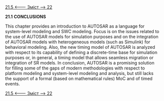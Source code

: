 [21.5 <--- ](21_5.md) [   Зміст   ](README.md) [--> 22](22.md)

**21.1**     **CONCLUSIONS**

This chapter provides an introduction to AUTOSAR as a language for system-level modeling and SWC modeling. Focus is on the issues related to the use of AUTOSAR models for simulation purposes and on the integration of AUTOSAR models with heterogeneous models (such as Simulink) for behavioral modeling. Also, the new timing model of AUTOSAR is analyzed with respect to its capability of defining a discrete-time base for simulation purposes or, in general, a timing model that allows seamless migration or integration of SR models. In conclusion, AUTOSAR is a promising solution for filling some of the gaps of modern methodologies with respect to platform modeling and system-level modeling and analysis, but still lacks the support of a formal (based on mathematical rules) MoC and of timed events.

[21.5 <--- ](21_5.md) [   Зміст   ](README.md) [--> 22](22.md)


